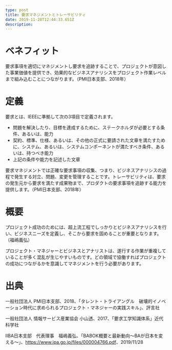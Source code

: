 ```yaml
---
type: post
title: 要求マネジメントとトレーサビリティ
date: 2019-11-28T12:44:33.651Z
description:
---
```

# ベネフィット

要求事項を適切にマネジメントし要求を追跡することで、プロジェクトが意図した事業価値を提供でき、効果的なビジネスアナリシスをプロジェクト作業レベルまで組み込むことにつながります。（PMI日本支部、2018年）

# 定義

要求とは、IEEEに準拠して次の3項目で定義されます。

* 問題を解決したり、目標を達成するために、ステークホルダが必要とする条件、あるいは、能力
* 契約、標準、仕様、あるいは、その他の正式に要請された文章を満たすために、システム、あるいは、システムコンポーネントが満たすべき条件、あるいは、持つべき能力
* 上記の条件や能力を記述した文章

要求マネジメントでは正確な要求事項の収集、つまり、ビジネスアナリシスの過程で発生する対立、問題、変更を管理することです。トレーサビリティは、要求の発生元から要求を満たす成果物まで、プロダクトの要求事項を追跡する能力を提供します。（PMI日本支部、2018年）

# 概要

プロジェクト成功のためには、超上流工程でしっかりとビジネスアナリシスを行い、ビジネスニーズを定義し、そこから要求を固めることが重要となります。（福嶋義弘）

プロジェクト・マネジャーとビジネスとアナリストは、遂行する作業が重複していることが多く混乱が生じやすいものです。どの領域で協働すればプロジェクトの成功につながるかを意識してマネジメントを行う必要があります。

# 出典

一般社団法人 PMI日本支部、2018、「タレント・トライアングル　破壊的イノベーション時代に求められるプロジェクト・マネジャーの実践スキル」、評言社

一般社団法人 情報サービス産業協会 小山透、2017、「要求工学知識体系」近代科学社

IIBA日本支部　代表理事　福嶋義弘、「BABOK概要と最新動向～BAが日本を変える～」、<https://www.ipa.go.jp/files/000004766.pdf>、2019/11/28

